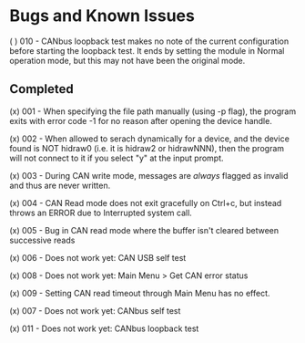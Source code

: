 # Bugs and Known Issues

( ) 010 - CANbus loopback test makes no note of the current configuration before starting the loopback test. It ends by setting the module in Normal operation mode, but this may not have been the original mode.

## Completed

(x) 001 - When specifying the file path manually (using -p flag), the program exits with error code -1 for no reason after opening the device handle.

(x) 002 - When allowed to serach dynamically for a device, and the device found is NOT hidraw0 (i.e. it is hidraw2 or hidrawNNN), then the program will not connect to it if you select "y" at the input prompt.

(x) 003 - During CAN write mode, messages are *always* flagged as invalid and thus are never written.

(x) 004 - CAN Read mode does not exit gracefully on Ctrl+c, but instead throws an ERROR due to Interrupted system call.

(x) 005 - Bug in CAN read mode where the buffer isn't cleared between successive reads

(x) 006 - Does not work yet: CAN USB self test

(x) 008 - Does not work yet: Main Menu > Get CAN error status

(x) 009 - Setting CAN read timeout through Main Menu has no effect.

(x) 007 - Does not work yet: CANbus self test

(x) 011 - Does not work yet: CANbus loopback test
